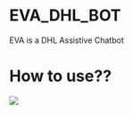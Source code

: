 # EVA_DHL_BOT
EVA is a DHL Assistive Chatbot

# How to use??

<a href="https://console.api.ai/api-client/#/login" target="_blank"><img src="https://upload.wikimedia.org/wikipedia/en/a/a7/Api.ai_logo.svg"></a>


